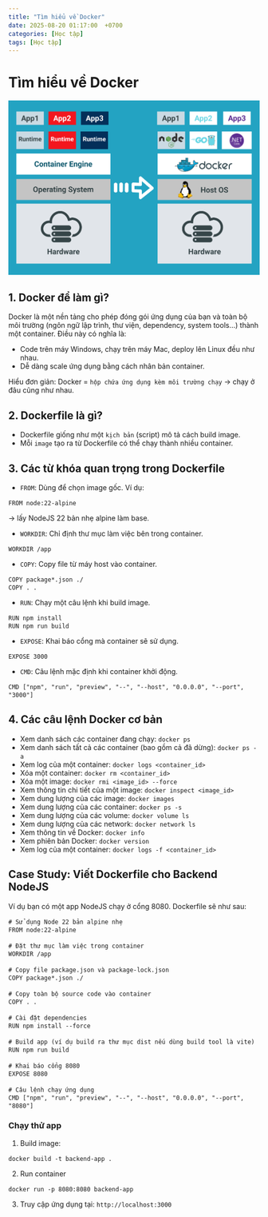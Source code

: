 ```yaml
---
title: "Tìm hiểu về Docker"
date: 2025-08-20 01:17:00  +0700
categories: [Học tập]
tags: [Học tập]
---
```



# Tìm hiểu về Docker

<p align="center">
  <img src="/assets/images/docker/1.png" alt="Image title_1" />
</p>

## 1. Docker để làm gì?

Docker là một nền tảng cho phép đóng gói ứng dụng của bạn và toàn bộ môi trường (ngôn ngữ lập trình, thư viện, dependency, system tools…) thành một container.
Điều này có nghĩa là:
- Code trên máy Windows, chạy trên máy Mac, deploy lên Linux đều như nhau.
- Dễ dàng scale ứng dụng bằng cách nhân bản container.

Hiểu đơn giản: Docker = `hộp chứa ứng dụng kèm môi trường chạy` → chạy ở đâu cũng như nhau.

## 2. Dockerfile là gì?

- Dockerfile giống như một `kịch bản` (script) mô tả cách build image.
- Mỗi `image` tạo ra từ Dockerfile có thể chạy thành nhiều container.

## 3. Các từ khóa quan trọng trong Dockerfile

- `FROM`: Dùng để chọn image gốc. Ví dụ:
```
FROM node:22-alpine
```
-> lấy NodeJS 22 bản nhẹ alpine làm base.

- `WORKDIR`: Chỉ định thư mục làm việc bên trong container.
```
WORKDIR /app
```

- `COPY`: Copy file từ máy host vào container.
```
COPY package*.json ./
COPY . .
```

- `RUN`: Chạy một câu lệnh khi build image.
```
RUN npm install
RUN npm run build
```

- `EXPOSE`: Khai báo cổng mà container sẽ sử dụng.
```
EXPOSE 3000
```

- `CMD`: Câu lệnh mặc định khi container khởi động.
```
CMD ["npm", "run", "preview", "--", "--host", "0.0.0.0", "--port", "3000"]
```

## 4. Các câu lệnh Docker cơ bản

 - Xem danh sách các container đang chạy: `docker ps`
 - Xem danh sách tất cả các container (bao gồm cả đã dừng): `docker ps -a`
 - Xem log của một container: `docker logs <container_id>`
 - Xóa một container: `docker rm <container_id>`
 - Xóa một image: `docker rmi <image_id> --force`
 - Xem thông tin chi tiết của một image: `docker inspect <image_id>`
 - Xem dung lượng của các image: `docker images`
 - Xem dung lượng của các container: `docker ps -s`
 - Xem dung lượng của các volume: `docker volume ls`
 - Xem dung lượng của các network: `docker network ls`
 - Xem thông tin về Docker: `docker info`
 - Xem phiên bản Docker: `docker version`
 - Xem log của một container: `docker logs -f <container_id>`

## Case Study: Viết Dockerfile cho Backend NodeJS
Ví dụ bạn có một app NodeJS chạy ở cổng 8080.
Dockerfile sẽ như sau:

```
# Sử dụng Node 22 bản alpine nhẹ
FROM node:22-alpine

# Đặt thư mục làm việc trong container
WORKDIR /app

# Copy file package.json và package-lock.json
COPY package*.json ./

# Copy toàn bộ source code vào container
COPY . .

# Cài đặt dependencies
RUN npm install --force  

# Build app (ví dụ build ra thư mục dist nếu dùng build tool là vite)
RUN npm run build

# Khai báo cổng 8080
EXPOSE 8080

# Câu lệnh chạy ứng dụng
CMD ["npm", "run", "preview", "--", "--host", "0.0.0.0", "--port", "8080"]
```

### Chạy thử app
1. Build image:
```
docker build -t backend-app .
```
2. Run container
```
docker run -p 8080:8080 backend-app
```
3. Truy cập ứng dụng tại: `http://localhost:3000`


